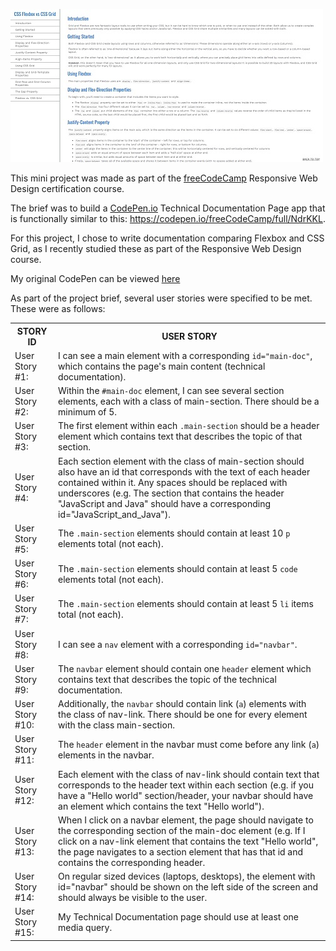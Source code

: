 ![Image](assets/images/technical-ss.jpg)

This mini project was made as part of the [freeCodeCamp](https://www.freecodecamp.org/learn/) Responsive Web Design certification course. 

The brief was to build a [CodePen.io](codepen.io) Technical Documentation Page app that is functionally similar to this: https://codepen.io/freeCodeCamp/full/NdrKKL.

For this project, I chose to write documentation comparing Flexbox and CSS Grid, as I recently studied these as part of the Responsive Web Design course. 

My original CodePen can be viewed [here](https://codepen.io/nickchapman1988/pen/LYQNKVM)

As part of the project brief, several user stories were specified to be met. These were as follows:

<table>
    <tr>
    <th>STORY ID</th>
    <th>USER STORY</th>
    </tr>
    <tr>
    <td>User Story #1:</td>
    <td>I can see a main element with a corresponding <code>id="main-doc"</code>, which contains the page's main content (technical documentation).</td>
    </tr>
    <tr>
    <td>User Story #2:</td>
    <td> Within the <code>#main-doc</code> element, I can see several section elements, each with a class of main-section. There should be a minimum of 5.</td>
    </tr>
    <tr>
    <td>User Story #3:</td>
    <td>The first element within each <code>.main-section</code> should be a header element which contains text that describes the topic of that section.</td>
    </tr>
    <tr>
    <td>User Story #4:</td>
    <td>Each section element with the class of main-section should also have an id that corresponds with the text of each header contained within it. Any spaces should be replaced with underscores (e.g. The section that contains the header "JavaScript and Java" should have a corresponding id="JavaScript_and_Java").</td>
    </tr>
    <tr>
    <td>User Story #5:</td>
    <td>The <code>.main-section</code> elements should contain at least 10 <code>p</code> elements total (not each).</td>
    </tr>
    <tr>
    <td>User Story #6:</td>
    <td>The <code>.main-section</code> elements should contain at least 5 <code>code</code> elements total (not each).</td>
    </tr>
    <tr>
    <td>User Story #7:</td>
    <td>The <code>.main-section</code> elements should contain at least 5 <code>li</code> items total (not each).</td>
    </tr>
    <tr>
    <td>User Story #8:</td>
    <td> I can see a <code>nav</code> element with a corresponding <code>id="navbar"</code>.</td>
    </tr>
    <tr>
    <td>User Story #9:</td>
    <td>The <code>navbar</code> element should contain one <code>header</code> element which contains text that describes the topic of the technical documentation.</td>
    </tr>
    <tr>
    <td>User Story #10:</td>
    <td>Additionally, the <code>navbar</code> should contain link (<code>a</code>) elements with the class of nav-link. There should be one for every element with the class main-section.</td>
    </tr>
    <tr>
    <td>User Story #11:</td>
    <td>The <code>header</code> element in the navbar must come before any link (<code>a</code>) elements in the navbar.</td>
    </tr>
    <tr>
    <td>User Story #12:</td>
    <td>Each element with the class of nav-link should contain text that corresponds to the header text within each section (e.g. if you have a "Hello world" section/header, your navbar should have an element which contains the text "Hello world").</td>
    </tr>
    <tr>
    <td>User Story #13:</td>
    <td>When I click on a navbar element, the page should navigate to the corresponding section of the main-doc element (e.g. If I click on a nav-link element that contains the text "Hello world", the page navigates to a section element that has that id and contains the corresponding header.</td>
    </tr>
    <tr>
    <td>User Story #14:</td>
    <td>On regular sized devices (laptops, desktops), the element with id="navbar" should be shown on the left side of the screen and should always be visible to the user.</td>
    </tr>
    <tr>
    <td>User Story #15:</td>
    <td>My Technical Documentation page should use at least one media query.</td>
    </tr>
</table> 